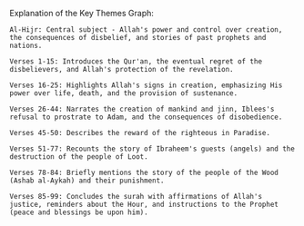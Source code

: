Explanation of the Key Themes Graph:

    Al-Hijr: Central subject - Allah's power and control over creation, the consequences of disbelief, and stories of past prophets and nations.

    Verses 1-15: Introduces the Qur'an, the eventual regret of the disbelievers, and Allah's protection of the revelation.

    Verses 16-25: Highlights Allah's signs in creation, emphasizing His power over life, death, and the provision of sustenance.

    Verses 26-44: Narrates the creation of mankind and jinn, Iblees's refusal to prostrate to Adam, and the consequences of disobedience.

    Verses 45-50: Describes the reward of the righteous in Paradise.

    Verses 51-77: Recounts the story of Ibraheem's guests (angels) and the destruction of the people of Loot.

    Verses 78-84: Briefly mentions the story of the people of the Wood (Ashab al-Aykah) and their punishment.

    Verses 85-99: Concludes the surah with affirmations of Allah's justice, reminders about the Hour, and instructions to the Prophet (peace and blessings be upon him).